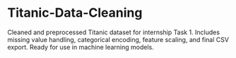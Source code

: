 # Titanic-Data-Cleaning
Cleaned and preprocessed Titanic dataset for internship Task 1. Includes missing value handling, categorical encoding, feature scaling, and final CSV export. Ready for use in machine learning models.
